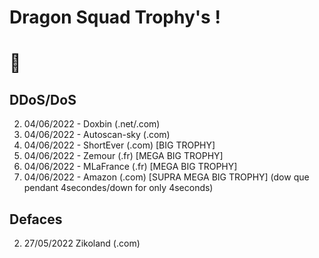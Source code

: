 # Dragon Squad Trophy's !
# ᲼

## DDoS/DoS
2. 04/06/2022 - Doxbin (.net/.com)
2. 04/06/2022 - Autoscan-sky (.com)
2. 04/06/2022 - ShortEver (.com) [BIG TROPHY]
2. 04/06/2022 - Zemour (.fr) [MEGA BIG TROPHY]
2. 04/06/2022 - MLaFrance (.fr) [MEGA BIG TROPHY]
2. 04/06/2022 - Amazon (.com) [SUPRA MEGA BIG TROPHY] (dow que pendant 4secondes/down for only 4seconds)

## Defaces
2. 27/05/2022 Zikoland (.com)
